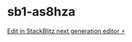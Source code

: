 # sb1-as8hza

[Edit in StackBlitz next generation editor ⚡️](https://stackblitz.com/~/github.com/VinceComposer/sb1-as8hza)